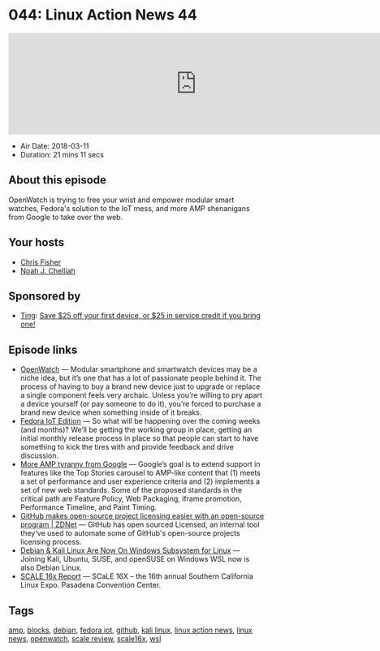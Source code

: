# 044: Linux Action News 44

<iframe src="https://player.fireside.fm/v2/DAcK9LdX+T1uKf3dm?theme=dark" width="740" height="200" frameborder="0" scrolling="no"></iframe>

* Air Date: 2018-03-11
* Duration: 21 mins 11 secs

## About this episode

OpenWatch is trying to free your wrist and empower modular smart watches, Fedora's solution to the IoT mess, and more AMP shenanigans from Google to take over the web.

## Your hosts
* [Chris Fisher](https://linuxactionnews.com/hosts/chris)
* [Noah J. Chelliah](https://linuxactionnews.com/guests/kernellinux)

## Sponsored by

  * [Ting](https://linux.ting.com): [Save $25 off your first device, or $25 in service credit if you bring one!](https://linux.ting.com)



## Episode links

  * [OpenWatch](https://www.xda-developers.com/blocks-project-openwatch-android/ "OpenWatch") — Modular smartphone and smartwatch devices may be a niche idea, but it’s one that has a lot of passionate people behind it. The process of having to buy a brand new device just to upgrade or replace a single component feels very archaic. Unless you’re willing to pry apart a device yourself (or pay someone to do it), you’re forced to purchase a brand new device when something inside of it breaks.
  * [Fedora IoT Edition](https://nullr0ute.com/2018/03/fedora-iot-edition-is-go/ "Fedora IoT Edition") — So what will be happening over the coming weeks (and months)? We’ll be getting the working group in place, getting an initial monthly release process in place so that people can start to have something to kick the tires with and provide feedback and drive discussion. 
  * [More AMP tyranny from Google](https://www.theverge.com/2018/3/8/17095078/google-amp-accelerated-mobile-page-announcement-standard-web-packaging-urls "More AMP tyranny from Google") — Google’s goal is to extend support in features like the Top Stories carousel to AMP-like content that (1) meets a set of performance and user experience criteria and (2) implements a set of new web standards. Some of the proposed standards in the critical path are Feature Policy, Web Packaging, iframe promotion, Performance Timeline, and Paint Timing.
  * [​GitHub makes open-source project licensing easier with an open-source program | ZDNet](http://www.zdnet.com/article/github-makes-open-source-project-licensing-easier-with-an-open-source-program/ "​GitHub makes open-source project licensing easier with an open-source program | ZDNet") — GitHub has open sourced Licensed, an internal tool they've used to automate some of GitHub's open-source projects licensing process.
  * [Debian & Kali Linux Are Now On Windows Subsystem for Linux](https://www.phoronix.com/scan.php?page=news_item&px=Debian-Kali-On-Windows-WSL "Debian & Kali Linux Are Now On Windows Subsystem for Linux") — Joining Kali, Ubuntu, SUSE, and openSUSE on Windows WSL now is also Debian Linux. 
  * [SCALE 16x Report](https://www.socallinuxexpo.org/scale/16x "SCALE 16x Report") — SCaLE 16X – the 16th annual Southern California Linux Expo. Pasadena Convention Center.



## Tags

[amp](https://linuxactionnews.com/tags/amp), [blocks](https://linuxactionnews.com/tags/blocks), [debian](https://linuxactionnews.com/tags/debian), [fedora iot](https://linuxactionnews.com/tags/fedora%20iot), [github](https://linuxactionnews.com/tags/github), [kali linux](https://linuxactionnews.com/tags/kali%20linux), [linux action news](https://linuxactionnews.com/tags/linux%20action%20news), [linux news](https://linuxactionnews.com/tags/linux%20news), [openwatch](https://linuxactionnews.com/tags/openwatch), [scale review](https://linuxactionnews.com/tags/scale%20review), [scale16x](https://linuxactionnews.com/tags/scale16x), [wsl](https://linuxactionnews.com/tags/wsl)